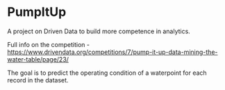 # PumpItUp

A project on Driven Data to build more competence in analytics.

Full info on the competition - https://www.drivendata.org/competitions/7/pump-it-up-data-mining-the-water-table/page/23/

The goal is to predict the operating condition of a waterpoint for each record in the dataset. 
